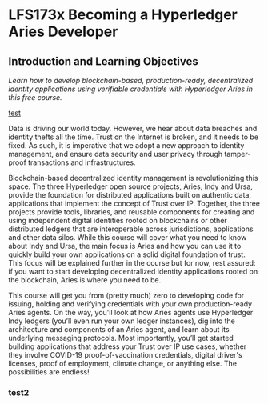 # LFS173x Becoming a Hyperledger Aries Developer

## Introduction and Learning Objectives


*Learn how to develop blockchain-based, production-ready, decentralized identity applications using verifiable credentials with Hyperledger Aries in this free course.*

[test](/~/Documents/Online-Courses/LFS173x/README.md#-test2)

Data is driving our world today. However, we hear about data breaches and identity thefts all the time. Trust on the Internet is broken, and it needs to be fixed. As such, it is imperative that we adopt a new approach to identity management, and ensure data security and user privacy through tamper-proof transactions and infrastructures.

Blockchain-based decentralized identity management is revolutionizing this space. The three Hyperledger open source projects, Aries, Indy and Ursa, provide the foundation for distributed applications built on authentic data, applications that implement the concept of Trust over IP. Together, the three projects provide tools, libraries, and reusable components for creating and using independent digital identities rooted on blockchains or other distributed ledgers that are interoperable across jurisdictions, applications and other data silos. While this course will cover what you need to know about Indy and Ursa, the main focus is Aries and how you can use it to quickly build your own applications on a solid digital foundation of trust. This focus will be explained further in the course but for now, rest assured: if you want to start developing decentralized identity applications rooted on the blockchain, Aries is where you need to be.

This course will get you from (pretty much) zero to developing code for issuing, holding and verifying credentials with your own production-ready Aries agents. On the way, you'll look at how Aries agents use Hyperledger Indy ledgers (you’ll even run your own ledger instances), dig into the architecture and components of an Aries agent, and learn about its underlying messaging protocols. Most importantly, you’ll get started building applications that address your Trust over IP use cases, whether they involve COVID-19 proof-of-vaccination credentials, digital driver's licenses, proof of employment, climate change, or anything else. The possibilities are endless!

### test2
